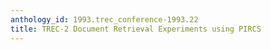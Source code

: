 ```yaml
---
anthology_id: 1993.trec_conference-1993.22
title: TREC-2 Document Retrieval Experiments using PIRCS
---
```

